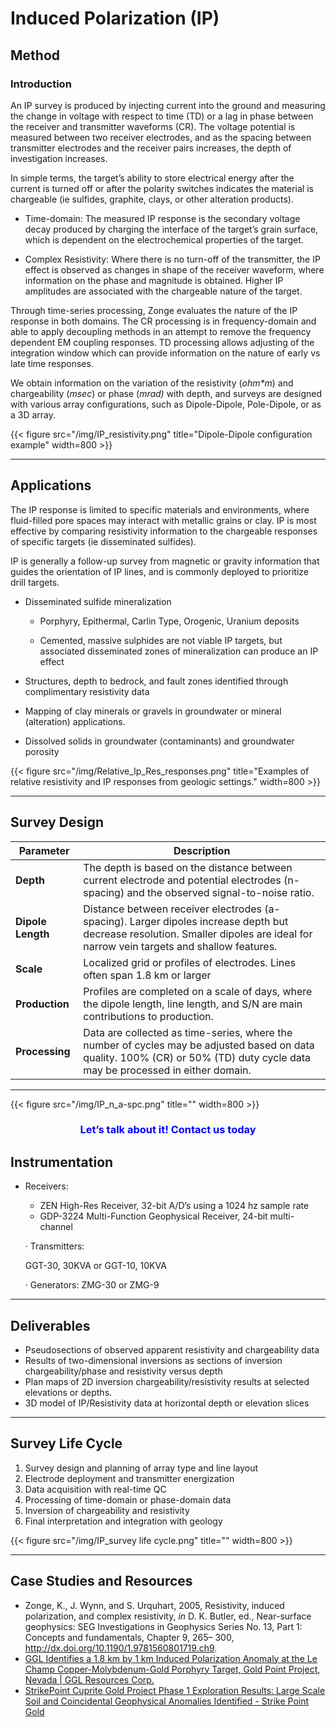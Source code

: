 # Induced Polarization (IP)

## Method

### Introduction

An IP survey is produced by injecting current into the ground and measuring the change in voltage with respect to time (TD) or a lag in phase between the receiver and transmitter waveforms (CR). The voltage potential is measured between two receiver electrodes, and as the spacing between transmitter electrodes and the receiver pairs increases, the depth of investigation increases.

In simple terms, the target’s ability to store electrical energy after the current is turned off or after the polarity switches indicates the material is chargeable (ie sulfides, graphite, clays, or other alteration products).

- Time-domain: The measured IP response is the secondary voltage decay produced by charging the interface of the target’s grain surface, which is dependent on the electrochemical properties of the target.

- Complex Resistivity: Where there is no turn-off of the transmitter, the IP effect is observed as changes in shape of the receiver waveform, where information on the phase and magnitude is obtained. Higher IP amplitudes are associated with the chargeable nature of the target.

Through time-series processing, Zonge evaluates the nature of the IP response in both domains. The CR processing is in frequency-domain and able to apply decoupling methods in an attempt to remove the frequency dependent EM coupling responses. TD processing allows adjusting of the integration window which can provide information on the nature of early vs late time responses.

We obtain information on the variation of the resistivity (_ohm\*m_) and chargeability (_msec_) or phase (_mrad)_ with depth, and surveys are designed with various array configurations, such as Dipole-Dipole, Pole-Dipole, or as a 3D array.

{{< figure src="/img/IP_resistivity.png" title="Dipole-Dipole configuration example" width=800 >}}

---

## Applications

The IP response is limited to specific materials and environments, where fluid-filled pore spaces may interact with metallic grains or clay. IP is most effective by comparing resistivity information to the chargeable responses of specific targets (ie disseminated sulfides).

IP is generally a follow-up survey from magnetic or gravity information that guides the orientation of IP lines, and is commonly deployed to prioritize drill targets.

- Disseminated sulfide mineralization

  - Porphyry, Epithermal, Carlin Type, Orogenic, Uranium deposits

  - Cemented, massive sulphides are not viable IP targets, but associated disseminated zones of mineralization can produce an IP effect

- Structures, depth to bedrock, and fault zones identified through complimentary resistivity data

- Mapping of clay minerals or gravels in groundwater or mineral (alteration) applications.

- Dissolved solids in groundwater (contaminants) and groundwater porosity

{{< figure src="/img/Relative_Ip_Res_responses.png" title="Examples of relative resistivity and IP responses from geologic settings." width=800 >}}

---

## Survey Design

| **Parameter**     | **Description**                                                                                                                                                                  |
| ----------------- | -------------------------------------------------------------------------------------------------------------------------------------------------------------------------------- |
| **Depth**         | The depth is based on the distance between current electrode and potential electrodes (n-spacing) and the observed signal-to-noise ratio.                                        |
| **Dipole Length** | Distance between receiver electrodes (a-spacing). Larger dipoles increase depth but decrease resolution. Smaller dipoles are ideal for narrow vein targets and shallow features. |
| **Scale**         | Localized grid or profiles of electrodes. Lines often span 1.8 km or larger                                                                                                      |
| **Production**    | Profiles are completed on a scale of days, where the dipole length, line length, and S/N are main contributions to production.                                                   |
| **Processing**    | Data are collected as time-series, where the number of cycles may be adjusted based on data quality. 100% (CR) or 50% (TD) duty cycle data may be processed in either domain.    |

---

{{< figure src="/img/IP_n_a-spc.png" title="" width=800 >}}

<h3 style="text-align:center; color:blue;">Let’s talk about it! Contact us today</h3>

## Instrumentation

- Receivers:

  - ZEN High-Res Receiver, 32-bit A/D’s using a 1024 hz sample rate
  - GDP-3224 Multi-Function Geophysical Receiver, 24-bit multi-channel

  · Transmitters:

  GGT-30, 30KVA or GGT-10, 10KVA

  · Generators: ZMG-30 or ZMG-9

---

## Deliverables

- Pseudosections of observed apparent resistivity and chargeability data
- Results of two-dimensional inversions as sections of inversion chargeability/phase and resistivity versus depth
- Plan maps of 2D inversion chargeability/resistivity results at selected elevations or depths.
- 3D model of IP/Resistivity data at horizontal depth or elevation slices

---

## Survey Life Cycle

1. Survey design and planning of array type and line layout
2. Electrode deployment and transmitter energization
3. Data acquisition with real-time QC
4. Processing of time-domain or phase-domain data
5. Inversion of chargeability and resistivity
6. Final interpretation and integration with geology

{{< figure src="/img/IP_survey life cycle.png" title="" width=800 >}}

---

## Case Studies and Resources

- Zonge, K., J. Wynn, and S. Urquhart, 2005, Resistivity, induced polarization, and complex resistivity, _in_ D. K. Butler, ed., Near-surface geophysics: SEG Investigations in Geophysics Series No. 13, Part 1: Concepts and fundamentals, Chapter 9, 265– 300, http://dx.doi.org/10.1190/1.9781560801719.ch9.
- [GGL Identifies a 1.8 km by 1 km Induced Polarization Anomaly at the Le Champ Copper-Molybdenum-Gold Porphyry Target, Gold Point Project, Nevada | GGL Resources Corp.](https://gglresourcescorp.com/news/2024/ggl-identifies-a-1.8-km-by-1-km-induced-polarization-anomaly-at-the-le-champ-copper-molybdenum-gold-porphyry-target-gold-point/)
- [StrikePoint Cuprite Gold Project Phase 1 Exploration Results: Large Scale Soil and Coincidental Geophysical Anomalies Identified - Strike Point Gold](https://strikepointgold.com/strikepoint-cuprite-gold-project-phase-1-exploration-results-large-scale-soil-and-coincidental-geophysical-anomalies-identified/)
